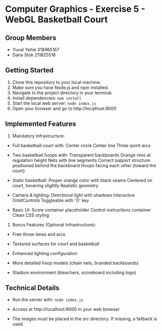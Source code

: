 # Computer Graphics - Exercise 5 - WebGL Basketball Court

## Group Members
- Yuval Yehie 318965167
- Dana Stok 211825518

## Getting Started
1. Clone this repository to your local machine.
2. Make sure you have Node.js and npm installed.
3. Navigate to the project directory in your terminal.
4. Install dependencies: `npm install`
5. Start the local web server: `node index.js`
6. Open your browser and go to http://localhost:8000

## Implemented Features
1. Mandatory Infrastructure:
- Full basketball court with:
Center circle
Center line
Three-point arcs

- Two basketball hoops with:
Transparent backboards
Orange rims at regulation height
Nets with line segments
Correct support structure positioned behind the backboard
Hoops facing each other (toward the court)

- Static basketball:
Proper orange color with black seams
Centered on court, hovering slightly
Realistic geometry

- Camera & lighting:
Directional light with shadows
Interactive OrbitControls
Toggleable with 'O' key

- Basic UI:
Score container placeholder
Control instructions container
Clean CSS styling

2. Bonus Features (Optional Infrastructure):
- Free throw lanes and arcs

- Textured surfaces for court and basketball

- Enhanced lighting configuration

- More detailed hoop models (chain nets, branded backboards)

- Stadium environment (bleachers, scoreboard including logo)

## Technical Details
- Run the server with: `node index.js`

- Access at http://localhost:8000 in your web browser

- The images must be placed in the src directory. If missing, a fallback is used.